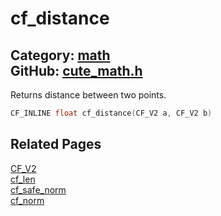 [](../header.md ':include')

# cf_distance

Category: [math](/api_reference?id=math)  
GitHub: [cute_math.h](https://github.com/RandyGaul/cute_framework/blob/master/include/cute_math.h)  
---

Returns distance between two points.

```cpp
CF_INLINE float cf_distance(CF_V2 a, CF_V2 b)
```

## Related Pages

[CF_V2](/math/cf_v2.md)  
[cf_len](/math/cf_len.md)  
[cf_safe_norm](/math/cf_safe_norm.md)  
[cf_norm](/math/cf_norm.md)  
